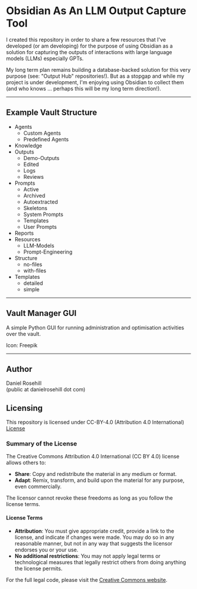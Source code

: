 # Obsidian As An LLM Output Capture Tool

I created this repository in order to share a few resources that I've developed (or am developing) for the purpose of using Obsidian as a solution for capturing the outputs of interactions with large language models (LLMs) especially GPTs. 

My long term plan remains building a database-backed solution for this very purpose (see: "Output Hub" repositories!). But as a stopgap and while my project is under development, I'm enjoying using Obsidian to collect them (and who knows ... perhaps this will be my long term direction!).

---

## Example Vault Structure

- Agents
  - Custom Agents
  - Predefined Agents
- Knowledge
- Outputs
  - Demo-Outputs
  - Edited
  - Logs
  - Reviews
- Prompts
  - Active
  - Archived
  - Autoextracted
  - Skeletons
  - System Prompts
  - Templates
  - User Prompts
- Reports
- Resources
  - LLM-Models
  - Prompt-Engineering
- Structure
  - no-files
  - with-files
- Templates
  - detailed
  - simple

---

## Vault Manager GUI

A simple Python GUI for running administration and optimisation activities over the vault.

Icon: Freepik
 
---

## Author

Daniel Rosehill  
(public at danielrosehill dot com)

## Licensing

This repository is licensed under CC-BY-4.0 (Attribution 4.0 International) 
[License](https://creativecommons.org/licenses/by/4.0/)

### Summary of the License
The Creative Commons Attribution 4.0 International (CC BY 4.0) license allows others to:
- **Share**: Copy and redistribute the material in any medium or format.
- **Adapt**: Remix, transform, and build upon the material for any purpose, even commercially.

The licensor cannot revoke these freedoms as long as you follow the license terms.

#### License Terms
- **Attribution**: You must give appropriate credit, provide a link to the license, and indicate if changes were made. You may do so in any reasonable manner, but not in any way that suggests the licensor endorses you or your use.
- **No additional restrictions**: You may not apply legal terms or technological measures that legally restrict others from doing anything the license permits.

For the full legal code, please visit the [Creative Commons website](https://creativecommons.org/licenses/by/4.0/legalcode).